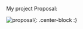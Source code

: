 

My project Proposal:



 
![proposal](https://mahaletn.github.io/assets/img/proposal.png){: .center-block :}  









